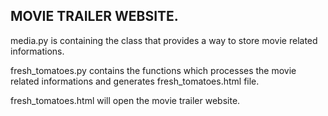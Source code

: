 MOVIE TRAILER WEBSITE.
-----------------------------------
media.py is containing the class that provides a way to store movie related informations.

fresh_tomatoes.py contains the functions which processes the movie related informations and generates  fresh_tomatoes.html file.

fresh_tomatoes.html will open the movie trailer website.